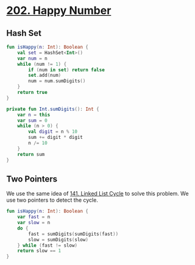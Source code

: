 # [202. Happy Number](https://leetcode.com/problems/happy-number/description/)

## Hash Set

```kotlin
fun isHappy(n: Int): Boolean {
    val set = HashSet<Int>()
    var num = n
    while (num != 1) {
        if (num in set) return false
        set.add(num)
        num = num.sumDigits()
    }
    return true
}

private fun Int.sumDigits(): Int {
    var n = this
    var sum = 0
    while (n > 0) {
        val digit = n % 10
        sum += digit * digit
        n /= 10
    }
    return sum
}
```

## Two Pointers
We use the same idea of [141. Linked List Cycle](../leetcode/141.linked-list-cycle.md) to solve this problem. We use two pointers to detect the cycle.

```kotlin
fun isHappy(n: Int): Boolean {
    var fast = n
    var slow = n
    do {
        fast = sumDigits(sumDigits(fast))
        slow = sumDigits(slow)
    } while (fast != slow)
    return slow == 1
}
```